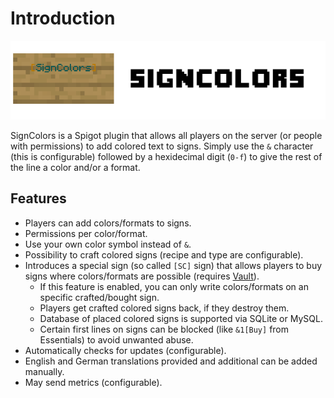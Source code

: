 # Introduction

![The SignColors Logo](images/signcolors_logo.png)

SignColors is a Spigot plugin that allows all players on the server (or people with permissions)
to add colored text to signs.
Simply use the `&` character (this is configurable) followed by a hexidecimal digit (`0-f`)
to give the rest of the line a color and/or a format.

## Features

- Players can add colors/formats to signs.
- Permissions per color/format.
- Use your own color symbol instead of `&`.
- Possibility to craft colored signs (recipe and type are configurable).
- Introduces a special sign (so called `[SC]` sign) that allows players to buy signs where colors/formats are possible (requires [Vault](https://www.spigotmc.org/resources/vault.34315/)).
  - If this feature is enabled, you can only write colors/formats on an specific crafted/bought sign.
  - Players get crafted colored signs back, if they destroy them.
  - Database of placed colored signs is supported via SQLite or MySQL.
  - Certain first lines on signs can be blocked (like `&1[Buy]` from Essentials) to avoid unwanted abuse.
- Automatically checks for updates (configurable).
- English and German translations provided and additional can be added manually.
- May send metrics (configurable).
